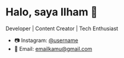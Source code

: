 # Halo, saya Ilham 👋
Developer | Content Creator | Tech Enthusiast

- 📷 Instagram: [@username](https://instagram.com/username)
- 📧 Email: emailkamu@gmail.com
